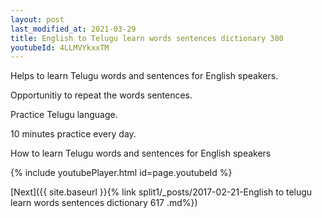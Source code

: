 ```yaml
---
layout: post
last_modified_at: 2021-03-29
title: English to Telugu learn words sentences dictionary 380 
youtubeId: 4LLMVYkxxTM
---
```

 
 
Helps to learn Telugu words and sentences for English speakers.

Opportunitiy to repeat the words sentences. 

Practice Telugu language. 
 
10 minutes practice every day. 
 
How to learn Telugu words and sentences for English speakers 
 
{% include youtubePlayer.html id=page.youtubeId %}
 
 
[Next]({{ site.baseurl }}{% link  split1/_posts/2017-02-21-English to telugu learn words sentences dictionary 617 .md%})
 
